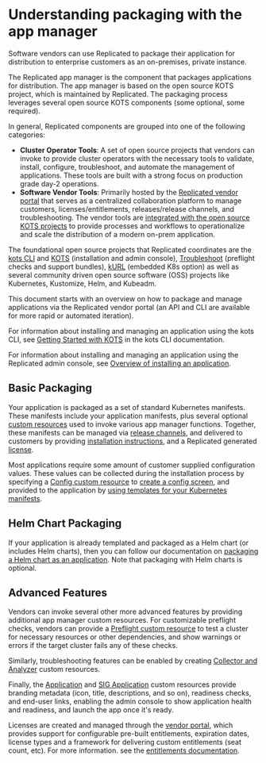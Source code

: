 # Understanding packaging with the app manager

Software vendors can use Replicated to package their application for distribution to enterprise customers as an on-premises, private instance.

The Replicated app manager is the component that packages applications for distribution. The app manager is based on the open source KOTS project, which is maintained by Replicated. The packaging process leverages several open source KOTS components (some optional, some required).

In general, Replicated components are grouped into one of the following categories:

* **Cluster Operator Tools**: A set of open source projects that vendors can invoke to provide cluster operators with the necessary tools to validate, install, configure, troubleshoot, and automate the management of applications.
These tools are built with a strong focus on production grade day-2 operations.
* **Software Vendor Tools**: Primarily hosted by the [Replicated vendor portal](https://vendor.replicated.com) that serves as a centralized collaboration platform to manage customers, licenses/entitlements, releases/release channels, and troubleshooting. The vendor tools are [integrated with the open source KOTS projects](https://blog.replicated.com/announcing-kots/) to provide processes and workflows to operationalize and scale the distribution of a modern on-prem application.

The foundational open source projects that Replicated coordinates are the [kots CLI](https://kots.io/vendor/cli/getting-started/) and [KOTS](../enterprise/installing-overview) (installation and admin console), [Troubleshoot](https://troubleshoot.sh) (preflight checks and support bundles), [kURL](https://kurl.sh) (embedded K8s option) as well as several community driven open source software (OSS) projects like Kubernetes, Kustomize, Helm, and Kubeadm.

This document starts with an overview on how to package and manage applications via the Replicated vendor portal (an API and CLI are available for more rapid or automated iteration).

For information about installing and managing an application using the kots CLI, see [Getting Started with KOTS](https://kots.io/kots-cli/getting-started/) in the kots CLI documentation.

For information about installing and managing an application using the Replicated admin console, see [Overview of installing an application](../enterprise/installing-overview).

## Basic Packaging
Your application is packaged as a set of standard Kubernetes manifests.
These manifests include your application manifests, plus several optional [custom resources](../reference/custom-resource-about) used to invoke various app manager functions.
Together, these manifests can be managed via [release channels](releases-understanding), and delivered to customers by providing [installation instructions](../enterprise/installing-overview), and a Replicated generated [license](licenses-about).

Most applications require some amount of customer supplied configuration values.
These values can be collected during the installation process by specifying a [Config custom resource](../reference/custom-resource-config) to [create a config screen](admin-console-customize-config-screen), and provided to the application by [using templates for your Kubernetes manifests](packaging-template-functions).

## Helm Chart Packaging
If your application is already templated and packaged as a Helm chart (or includes Helm charts), then you can follow our documentation on [packaging a Helm chart as an application](helm-installing-native-helm). Note that packaging with Helm charts is optional.

## Advanced Features
Vendors can invoke several other more advanced features by providing additional app manager custom resources.
For customizable preflight checks, vendors can provide a [Preflight custom resource](../reference/custom-resource-preflight) to test a cluster for necessary resources or other dependencies, and show warnings or errors if the target cluster fails any of these checks.

Similarly, troubleshooting features can be enabled by creating [Collector and Analyzer](../reference/custom-resource-support-bundle) custom resources.

Finally, the [Application](../reference/custom-resource-application) and [SIG Application](../reference/custom-resource-sig-application) custom resources provide branding metadata (icon, title, descriptions, and so on), readiness checks, and end-user links, enabling the admin console to show application health and readiness, and launch the app once it's ready.

Licenses are created and managed through the [vendor portal](https://vendor.replicated.com), which provides support for configurable pre-built entitlements, expiration dates, license types and a framework for delivering custom entitlements (seat count, etc). For more information. see the [entitlements documentation](licenses-adding-custom-fields).
